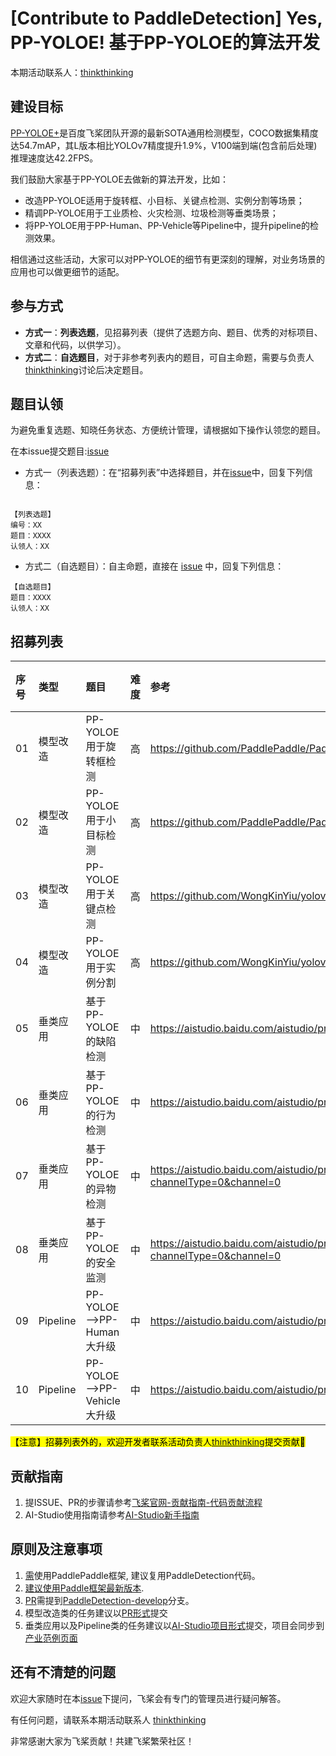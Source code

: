 # [Contribute to PaddleDetection] Yes, PP-YOLOE! 基于PP-YOLOE的算法开发

本期活动联系人：[thinkthinking](https://github.com/thinkthinking)

## 建设目标
[PP-YOLOE+](../../configs/ppyoloe)是百度飞桨团队开源的最新SOTA通用检测模型，COCO数据集精度达54.7mAP，其L版本相比YOLOv7精度提升1.9%，V100端到端(包含前后处理)推理速度达42.2FPS。

我们鼓励大家基于PP-YOLOE去做新的算法开发，比如：

- 改造PP-YOLOE适用于旋转框、小目标、关键点检测、实例分割等场景；
- 精调PP-YOLOE用于工业质检、火灾检测、垃圾检测等垂类场景；
- 将PP-YOLOE用于PP-Human、PP-Vehicle等Pipeline中，提升pipeline的检测效果。

相信通过这些活动，大家可以对PP-YOLOE的细节有更深刻的理解，对业务场景的应用也可以做更细节的适配。

## 参与方式

- **方式一**：**列表选题**，见招募列表（提供了选题方向、题目、优秀的对标项目、文章和代码，以供学习）。
- **方式二**：**自选题目**，对于非参考列表内的题目，可自主命题，需要与负责人 [thinkthinking](https://github.com/thinkthinking)讨论后决定题目。

## 题目认领

为避免重复选题、知晓任务状态、方便统计管理，请根据如下操作认领您的题目。

在本issue提交题目:[issue](https://github.com/PaddlePaddle/PaddleDetection/issues/7345)  

* 方式一（列表选题）：在“招募列表”中选择题目，并在[issue](https://github.com/PaddlePaddle/PaddleDetection/issues/7345)中，回复下列信息：
```

【列表选题】
编号：XX
题目：XXXX
认领人：XX
```

* 方式二（自选题目）：自主命题，直接在 [issue](https://github.com/PaddlePaddle/PaddleDetection/issues/7345) 中，回复下列信息：

```
【自选题目】
题目：XXXX
认领人：XX
```

## 招募列表

| 序号 | 类型     | 题目                        | 难度 | 参考                                                                              | 认领人 |
| :--- | :------- | :-------------------------- | :--- | :-------------------------------------------------------------------------------- | :----- |
| 01   | 模型改造 | PP-YOLOE用于旋转框检测      | 高   | https://github.com/PaddlePaddle/PaddleDetection/tree/release/2.5/configs/rotate   | ----   |
| 02   | 模型改造 | PP-YOLOE用于小目标检测      | 高   | https://github.com/PaddlePaddle/PaddleDetection/tree/release/2.5/configs/smalldet | ----   |
| 03   | 模型改造 | PP-YOLOE用于关键点检测      | 高   | https://github.com/WongKinYiu/yolov7/tree/pose                                    | ----   |
| 04   | 模型改造 | PP-YOLOE用于实例分割        | 高   | https://github.com/WongKinYiu/yolov7/tree/mask                                    | ----   |
| 05   | 垂类应用 | 基于PP-YOLOE的缺陷检测      | 中   | https://aistudio.baidu.com/aistudio/projectdetail/2367089                         | ----   |
| 06   | 垂类应用 | 基于PP-YOLOE的行为检测      | 中   | https://aistudio.baidu.com/aistudio/projectdetail/2500639                         | ----   |
| 07   | 垂类应用 | 基于PP-YOLOE的异物检测      | 中   | https://aistudio.baidu.com/aistudio/projectdetail/3846170?channelType=0&channel=0 | ----   |
| 08   | 垂类应用 | 基于PP-YOLOE的安全监测      | 中   | https://aistudio.baidu.com/aistudio/projectdetail/2503301?channelType=0&channel=0 | ----   |
| 09   | Pipeline | PP-YOLOE-->PP-Human大升级   | 中   | https://aistudio.baidu.com/aistudio/projectdetail/4606001                         | ----   |
| 10   | Pipeline | PP-YOLOE-->PP-Vehicle大升级 | 中   | https://aistudio.baidu.com/aistudio/projectdetail/4512254                         | ----   |


 <mark>【注意】招募列表外的，欢迎开发者联系活动负责人[thinkthinking](https://github.com/thinkthinking)提交贡献👏 <mark>

## 贡献指南

1. 提ISSUE、PR的步骤请参考[飞桨官网-贡献指南-代码贡献流程](https://www.paddlepaddle.org.cn/documentation/docs/zh/develop/dev_guides/code_contributing_path_cn.html)
2. AI-Studio使用指南请参考[AI-Studio新手指南](https://ai.baidu.com/ai-doc/AISTUDIO/Tk39ty6ho)

## 原则及注意事项
1. <u>需</u>使用PaddlePaddle框架, 建议复用PaddleDetection代码。
2. <u>建议使用</u>[Paddle框架最新版本](https://www.paddlepaddle.org.cn/).
3. <u>PR</u>需提到[PaddleDetection-develop](https://github.com/PaddlePaddle/PaddleDetection/tree/develop)分支。
4. 模型改造类的任务建议以<u>PR形式</u>提交
5. 垂类应用以及Pipeline类的任务建议以<u>AI-Studio项目形式</u>提交，项目会同步到[产业范例页面](https://github.com/PaddlePaddle/PaddleDetection/blob/develop/industrial_tutorial/README.md)

## 还有不清楚的问题

欢迎大家随时在本[issue](https://github.com/PaddlePaddle/PaddleDetection/issues/7345)下提问，飞桨会有专门的管理员进行疑问解答。

有任何问题，请联系本期活动联系人 [thinkthinking](https://github.com/thinkthinking)

非常感谢大家为飞桨贡献！共建飞桨繁荣社区！
